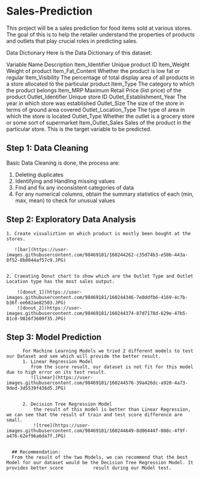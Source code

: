 # Sales-Prediction
This project will be a sales prediction for food items sold at various stores. The goal of this is to help the retailer understand the properties of products and outlets that play crucial roles in predicting sales.

Data Dictionary
Here is the Data Dictionary of this dataset:

Variable Name	                    Description
Item_Identifier	                  Unique product ID
Item_Weight	                      Weight of product
Item_Fat_Content	                Whether the product is low fat or regular
Item_Visibility	                  The percentage of total display area of all products in a store allocated to the particular product
Item_Type	                        The category to which the product belongs
Item_MRP	                        Maximum Retail Price (list price) of the product
Outlet_Identifier	                Unique store ID
Outlet_Establishment_Year	        The year in which store was established
Outlet_Size	                      The size of the store in terms of ground area covered
Outlet_Location_Type	            The type of area in which the store is located
Outlet_Type	                      Whether the outlet is a grocery store or some sort of supermarket
Item_Outlet_Sales	                Sales of the product in the particular store. This is the target variable to be predicted.

## Step 1: Data Cleaning
   
   Basic Data Cleaning is done, the process are:
  
   1. Deleting duplicates
   2. Identifying and Handling missing values
   3. Find and fix any inconsistent categories of data
   4. For any numerical columns, obtain the summary statistics of each (min, max, mean) to check for unusual values
   
## Step 2: Exploratory Data Analysis

    1. Create visualiztion on which product is mostly been bought at the stores.
       
       ![bar](https://user-images.githubusercontent.com/98469181/160244262-c35d74b3-e50b-443a-8f52-8b8044af57c9.JPG)


    2. Craeating Donut chart to show which are the Outlet Type and Outlet Location type has the most sales output.
        
        ![donut_1](https://user-images.githubusercontent.com/98469181/160244346-7e0ddfb6-4169-4c7b-b36f-ee682ae82503.JPG)
        ![donut_2](https://user-images.githubusercontent.com/98469181/160244374-87d7178d-629e-47b5-81c0-9816f3609f35.JPG)
        
 ## Step 3: Model Prediction
           
          For Machine Learning Models we tried 2 different models to test our Dataset and see which will provide the better result.
          1. Linear Regression Model
             from the score result, our dataset is not fit for this model due to high error on its test result.
             ![linear](https://user-images.githubusercontent.com/98469181/160244576-39a426dc-a920-4a73-9ded-3d5539f436d5.JPG)

             
          2. Decision Tree Regression Model
              the result of this model is better than Linear Regression, we can see that the result of train and test score difference are small.
              ![tree](https://user-images.githubusercontent.com/98469181/160244649-8d06444f-088c-4f9f-a476-62ef96a6da7f.JPG)
   
   
      ## Recommendation:
      From the result of the two Models, we can recommend that the best Model for our dataset would be the Decision Tree Regression Model. It provides better score           result during our Model test.
 

          



    
    
    
